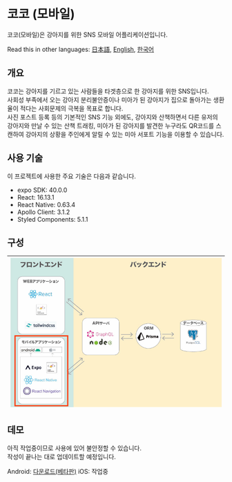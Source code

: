 # 코코 (모바일)

코코(모바일)은 강아지를 위한 SNS 모바일 어플리케이션입니다.

Read this in other languages: [日本語](./README.md), [English](./README.en.md), [한국어](./README.ko.md)

## 개요

코코는 강아지를 기르고 있는 사람들을 타겟층으로 한 강아지를 위한 SNS입니다.\
사회성 부족에서 오는 강아지 분리불안증이나 미아가 된 강아지가 집으로 돌아가는 생환율이 적다는 사회문제의 극복을 목표로 합니다.\
사진 포스트 등록 등의 기본적인 SNS 기능 외에도, 강아지와 산책하면서 다른 유저의 강아지와 만날 수 있는 산책 트래킹, 미아가 된 강아지를 발견한 누구라도 QR코드를 스캔하여 강아지의 상황을 주인에게 알릴 수 있는 미아 서포트 기능을 이용할 수 있습니다.

## 사용 기술

이 프로젝트에 사용한 주요 기술은 다음과 같습니다.

- expo SDK: 40.0.0
- React: 16.13.1
- React Native: 0.63.4
- Apollo Client: 3.1.2
- Styled Components: 5.1.1

## 구성

| <img src="./mobile.jpg" alt="drawing" width="600"/> |
| :-------------------------------------------------: |

## 데모

아직 작업중이므로 사용에 있어 불안정할 수 있습니다. \
작성이 끝나는 대로 업데이트할 예정입니다.

Android: <a href="https://www.dropbox.com/s/xq35z768ve5x2k7/app-release.apk?dl=0">다운로드(베타판)</a>
iOS: 작업중
